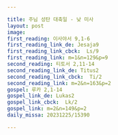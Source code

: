 ```yaml
---

title: 주님 성탄 대축일 - 낮 미사
layout: post 
image: 
first_reading: 이사야서 9,1-6 
first_reading_link_de: Jesaja9
first_reading_link_cbck:  Ls/9
first_reading_link: m=1&n=129&p=9
second_reading: 티토서 2,11-14
second_reading_link_de: Titus2
second_reading_link_cbck:  Ti/2
second_reading_link: m=2&n=163&p=2
gospel: 루카 2,1-14
gospel_link_de: Lukas2
gospel_link_cbck:  Lk/2
gospel_link: m=2&n=149&p=2
daily_missa: 20231225/15390

---
```


